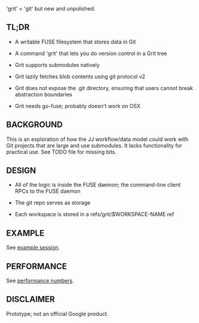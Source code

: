 'grit' = 'git' but new and unpolished.


TL;DR
-----

* A writable FUSE filesystem that stores data in Git

* A command 'grit' that lets you do version control in a Grit tree

* Grit supports submodules natively

* Grit lazily fetches blob contents using git protocol v2

* Grit does not expose the .git directory, ensuring that users cannot break abstraction boundaries

* Grit needs go-fuse; probably doesn't work on OSX


BACKGROUND
----------

This is an exploration of how the JJ workflow/data model could work
with Git projects that are large and use submodules. It lacks
functionality for practical use. See TODO file for missing bits.


DESIGN
------

* All of the logic is inside the FUSE daemon; the command-line client
  RPCs to the FUSE daemon

* The git repo serves as storage

* Each workspace is stored in a refs/grit/$WORKSPACE-NAME ref


EXAMPLE
-------
See [example session](docs/example.md).


PERFORMANCE
-----------
See [performance numbers](docs/performance.md).


DISCLAIMER
----------

Prototype; not an official Google product.
